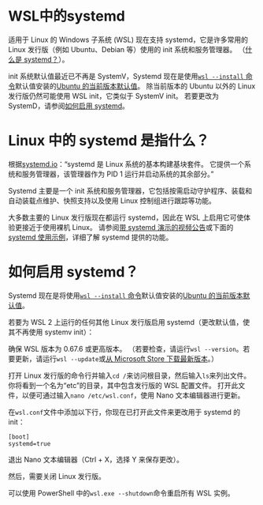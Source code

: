 # WSL中的systemd

适用于 Linux 的 Windows 子系统 (WSL) 现在支持 systemd，它是许多常用的 Linux 发行版（例如 Ubuntu、Debian 等）使用的 init 系统和服务管理器。 （[什么是 systemd？](https://learn.microsoft.com/zh-cn/windows/wsl/systemd#what-is-systemd-in-linux)）。

init 系统默认值最近已不再是 SystemV，Systemd 现在是使用[`wsl --install`](https://learn.microsoft.com/zh-cn/windows/wsl/install)[ 命令](https://learn.microsoft.com/zh-cn/windows/wsl/install)默认值安装的[Ubuntu 的当前版本默认值](https://canonical.com/blog/ubuntu-desktop-23-04-release-roundup#:%7E:text=Systemd%20becomes%20the%20default%20for%20Ubuntu%20on%20WSL)。 除当前版本的 Ubuntu 以外的 Linux 发行版仍然可能使用 WSL init，它类似于 SystemV init。 若要更改为 SystemD，请参阅[如何启用 systemd](https://learn.microsoft.com/zh-cn/windows/wsl/systemd#how-to-enable-systemd)。

# Linux 中的 systemd 是指什么？

根据[systemd.io](https://systemd.io/)：“systemd 是 Linux 系统的基本构建基块套件。 它提供一个系统和服务管理器，该管理器作为 PID 1 运行并启动系统的其余部分。”

Systemd 主要是一个 init 系统和服务管理器，它包括按需启动守护程序、装载和自动装载点维护、快照支持以及使用 Linux 控制组进行跟踪等功能。

大多数主要的 Linux 发行版现在都运行 systemd，因此在 WSL 上启用它可使体验更接近于使用裸机 Linux。 请参阅[带 systemd 演示的视频公告](https://learn.microsoft.com/zh-cn/windows/wsl/systemd#systemd-demo-video)或下面的[systemd 使用示例](https://learn.microsoft.com/zh-cn/windows/wsl/systemd#systemd-examples)，详细了解 systemd 提供的功能。

# 如何启用 systemd？

Systemd 现在是将使用[`wsl --install`](https://learn.microsoft.com/zh-cn/windows/wsl/install)[ 命令](https://learn.microsoft.com/zh-cn/windows/wsl/install)默认值安装的[Ubuntu 的当前版本默认值](https://canonical.com/blog/ubuntu-desktop-23-04-release-roundup#:%7E:text=Systemd%20becomes%20the%20default%20for%20Ubuntu%20on%20WSL)。

若要为 WSL 2 上运行的任何其他 Linux 发行版启用 systemd（更改默认值，使其不再使用 systemv init）：

确保 WSL 版本为 0.67.6 或更高版本。 （若要检查，请运行`wsl --version`。若要更新，请运行`wsl --update`或[从 Microsoft Store 下载最新版本](https://aka.ms/wslstorepage)。）

打开 Linux 发行版的命令行并输入`cd /`来访问根目录，然后输入`ls`来列出文件。 你将看到一个名为“etc”的目录，其中包含发行版的 WSL 配置文件。 打开此文件，以便可通过输入`nano /etc/wsl.conf`，使用 Nano 文本编辑器进行更新。

在`wsl.conf`文件中添加以下行，你现在已打开此文件来更改用于 systemd 的 init：

```Plain&#x20;Text
[boot]
systemd=true
```

退出 Nano 文本编辑器（Ctrl + X，选择 Y 来保存更改）。

然后，需要关闭 Linux 发行版。

可以使用 PowerShell 中的`wsl.exe --shutdown`命令重启所有 WSL 实例。
